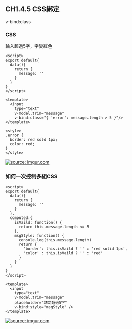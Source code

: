 ## CH1.4.5 CSS綁定


v-bind:class 

### CSS

輸入超過5字，字變紅色

```
<script>
export default{
  data(){
    return {
      message: ''
    }
  }
}
</script>

<template>
  <input 
    type="text" 
    v-model.trim="message"
    v-bind:class="{ 'error': message.length > 5 }"/>
</template>

<style>
.error {
  border: red sold 1px;
  color: red;
}
</style>
```

<a href="https://imgur.com/nJEn5pZ"><img src="https://i.imgur.com/nJEn5pZ.gif" title="source: imgur.com" /></a>


### 如何一次控制多組CSS

```
<script>
export default{
  data(){
    return {
      message: ''
    }
  },
  computed:{
    isVaild: function() {
      return this.message.length <= 5
    },
    msgStyle: function() {
      console.log(this.message.length)
      return {
        'border': this.isVaild ? '' : 'red solid 1px',
        'color' : this.isVaild ? '' : 'red'
      }
    }
  }
}
</script>

<template>
  <input 
    type="text" 
    v-model.trim="message"
    placeholder="請勿超過5字"
    v-bind:style="msgStyle" />
</template>
```

<a href="https://imgur.com/GjXIFKi"><img src="https://i.imgur.com/GjXIFKi.gif" title="source: imgur.com" /></a>